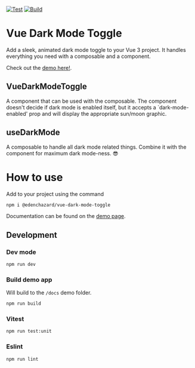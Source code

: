 [![Test](https://github.com/edenchazard/vue-dark-mode-toggle/actions/workflows/test.yml/badge.svg)](https://github.com/edenchazard/vue-dark-mode-toggle/actions/workflows/test.yml)
[![Build](https://github.com/edenchazard/vue-dark-mode-toggle/actions/workflows/build.yml/badge.svg)](https://github.com/edenchazard/vue-dark-mode-toggle/actions/workflows/build.yml)

# Vue Dark Mode Toggle

Add a sleek, animated dark mode toggle to your Vue 3 project. It handles everything you need with a composable and a component.

Check out the [demo here!](https://edenchazard.github.io/vue-dark-mode-toggle/).

## VueDarkModeToggle

A component that can be used with the composable. The component doesn't decide if dark mode is enabled itself, but it accepts a `dark-mode-enabled' prop and will display the appropriate sun/moon graphic.

## useDarkMode

A composable to handle all dark mode related things. Combine it with the component for maximum dark mode-ness. 😎

# How to use

Add to your project using the command

```sh
npm i @edenchazard/vue-dark-mode-toggle
```

Documentation can be found on the [demo page](https://edenchazard.github.io/vue-dark-mode-toggle/).

## Development

### Dev mode

```sh
npm run dev
```

### Build demo app

Will build to the `/docs` demo folder.

```sh
npm run build
```

### Vitest

```sh
npm run test:unit
```

### Eslint

```sh
npm run lint
```
